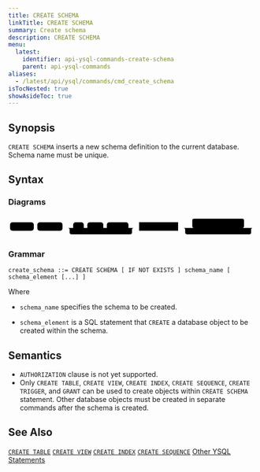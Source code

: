 ```yaml
---
title: CREATE SCHEMA
linkTitle: CREATE SCHEMA
summary: Create schema
description: CREATE SCHEMA
menu:
  latest:
    identifier: api-ysql-commands-create-schema
    parent: api-ysql-commands
aliases:
  - /latest/api/ysql/commands/cmd_create_schema
isTocNested: true
showAsideToc: true
---
```


## Synopsis
`CREATE SCHEMA` inserts a new schema definition to the current database. Schema name must be unique.

## Syntax

### Diagrams
<svg class="rrdiagram" version="1.1" xmlns:xlink="http://www.w3.org/1999/xlink" xmlns="http://www.w3.org/2000/svg" width="700" height="64" viewbox="0 0 700 64"><path class="connector" d="M0 36h5m67 0h10m71 0h30m30 0h10m45 0h10m61 0h20m-191 0q5 0 5 5v8q0 5 5 5h166q5 0 5-5v-8q0-5 5-5m5 0h10m110 0h50m-5 0q-5 0-5-5v-16q0-5 5-5h136q5 0 5 5v16q0 5-5 5m-5 0h40m-201 0q5 0 5 5v8q0 5 5 5h176q5 0 5-5v-8q0-5 5-5m5 0h5"/><rect class="literal" x="5" y="20" width="67" height="24" rx="7"/><text class="text" x="15" y="36">CREATE</text><rect class="literal" x="82" y="20" width="71" height="24" rx="7"/><text class="text" x="92" y="36">SCHEMA</text><rect class="literal" x="183" y="20" width="30" height="24" rx="7"/><text class="text" x="193" y="36">IF</text><rect class="literal" x="223" y="20" width="45" height="24" rx="7"/><text class="text" x="233" y="36">NOT</text><rect class="literal" x="278" y="20" width="61" height="24" rx="7"/><text class="text" x="288" y="36">EXISTS</text><a xlink:href="../../grammar_diagrams#schema-name"><rect class="rule" x="369" y="20" width="110" height="24"/><text class="text" x="379" y="36">schema_name</text></a><a xlink:href="../../grammar_diagrams#schema-element"><rect class="rule" x="529" y="20" width="126" height="24"/><text class="text" x="539" y="36">schema_element</text></a></svg>

### Grammar
```
create_schema ::= CREATE SCHEMA [ IF NOT EXISTS ] schema_name [ schema_element [...] ]
```

Where
- `schema_name` specifies the schema to be created.

- `schema_element` is a SQL statement that `CREATE` a database object to be created within the schema.

## Semantics

- `AUTHORIZATION` clause is not yet supported.
- Only `CREATE TABLE`, `CREATE VIEW`, `CREATE INDEX`, `CREATE SEQUENCE`, `CREATE TRIGGER`, and `GRANT` can be used to create objects within `CREATE SCHEMA` statement. Other database objects must be created in separate commands after the schema is created.

## See Also
[`CREATE TABLE`](../ddl_create_table)
[`CREATE VIEW`](../ddl_create_view)
[`CREATE INDEX`](../ddl_create_index)
[`CREATE SEQUENCE`](../ddl_create_seq)
[Other YSQL Statements](..)
